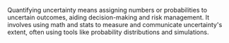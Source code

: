 Quantifying uncertainty means assigning numbers or probabilities to uncertain outcomes, aiding decision-making and risk management. It involves using math and stats to measure and communicate uncertainty's extent, often using tools like probability distributions and simulations.
